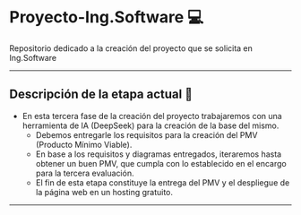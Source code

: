# Proyecto-Ing.Software :computer:
Repositorio dedicado a la creación del proyecto que se solicita en Ing.Software

---

## Descripción de la etapa actual :floppy_disk:
- En esta tercera fase de la creación del proyecto trabajaremos con una herramienta de IA (DeepSeek) para la creación de la base del mismo.
    - Debemos entregarle los requisitos para la creación del PMV (Producto Mínimo Viable).
    - En base a los requisitos y diagramas entregados, iteraremos hasta obtener un buen PMV, que cumpla con lo establecido en el encargo para la tercera evaluación.
    - El fin de esta etapa constituye la entrega del PMV y el despliegue de la página web en un hosting gratuito.

---

